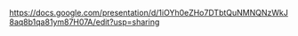 https://docs.google.com/presentation/d/1iOYh0eZHo7DTbtQuNMNQNzWkJ8aq8b1qa81ym87H07A/edit?usp=sharing
